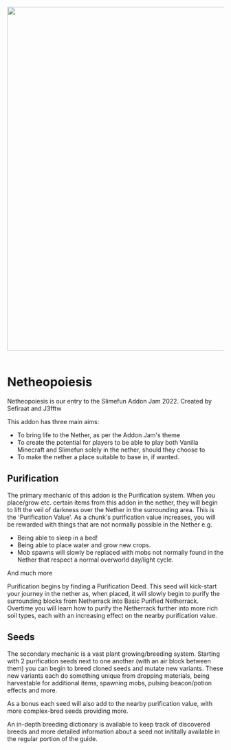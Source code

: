 <p align="center">
<img width="800" src="https://github.com/Sefiraat/Netheopoiesis/blob/master/images/logo/logo.svg"><br><br>
</p>

# Netheopoiesis

Netheopoiesis is our entry to the Slimefun Addon Jam 2022. 
Created by Sefiraat and J3fftw

This addon has three main aims:
- To bring life to the Nether, as per the Addon Jam's theme
- To create the potential for players to be able to play both Vanilla Minecraft and Slimefun solely in the nether, should they choose to
- To make the nether a place suitable to base in, if wanted.

## Purification
The primary mechanic of this addon is the Purification system. When you place/grow etc. certain items from this addon in the nether, they will begin to lift the veil of darkness over the Nether in the surrounding area. This is the 'Purification Value'. As a chunk's purification value increases, you will be rewarded with things that are not normally possible in the Nether e.g. 
- Being able to sleep in a bed!
- Being able to place water and grow new crops. 
- Mob spawns will slowly be replaced with mobs not normally found in the Nether that respect a normal overworld day/light cycle. 

And much more

Purification begins by finding a Purification Deed. This seed will kick-start your journey in the nether as, when placed, it will slowly begin to purify the surrounding blocks from Netherrack into Basic Purified Netherrack. Overtime you will learn how to purify the Netherrack further into more rich soil types, each with an increasing effect on the nearby purification value.

## Seeds
The secondary mechanic is a vast plant growing/breeding system. Starting with 2 purification seeds next to one another (with an air block between them) you can begin to breed cloned seeds and mutate new variants. These new variants each do something unique from dropping materials, being harvestable for additional items, spawning mobs, pulsing beacon/potion effects and more.

As a bonus each seed will also add to the nearby purification value, with more complex-bred seeds providing more.

An in-depth breeding dictionary is available to keep track of discovered breeds and more detailed information about a seed not inititally available in the regular portion of the guide.
